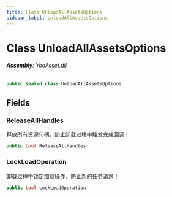 ```yaml
---
title: Class UnloadAllAssetsOptions
sidebar_label: UnloadAllAssetsOptions
---
```

# Class UnloadAllAssetsOptions


###### **Assembly**: YooAsset.dll

```csharp title="Declaration"
public sealed class UnloadAllAssetsOptions
```
## Fields
### ReleaseAllHandles
释放所有资源句柄，防止卸载过程中触发完成回调！

```csharp title="Declaration"
public bool ReleaseAllHandles
```
### LockLoadOperation
卸载过程中锁定加载操作，防止新的任务请求！

```csharp title="Declaration"
public bool LockLoadOperation
```
